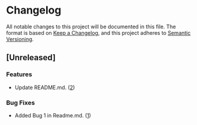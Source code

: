 # Changelog

All notable changes to this project will be documented in this file.
The format is based on [Keep a Changelog](https://keepachangelog.com/en/1.1.0/),
and this project adheres to [Semantic Versioning](https://semver.org/spec/v2.0.0.html).

## [Unreleased]

### Features
- Update README.md. ([2](https://github.com/BinodNexus/GithubActionChangelog/pull/2))

### Bug Fixes
- Added Bug 1 in Readme.md. ([1](https://github.com/BinodNexus/GithubActionChangelog/pull/1))

